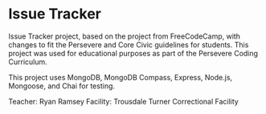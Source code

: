 # Issue Tracker

Issue Tracker project, based on the project from FreeCodeCamp, with changes to fit the Persevere and Core Civic guidelines for students.
This project was used for educational purposes as part of the Persevere Coding Curriculum. 

This project uses MongoDB, MongoDB Compass, Express, Node.js, Mongoose, and Chai for testing. 

Teacher: Ryan Ramsey
Facility: Trousdale Turner Correctional Facility
